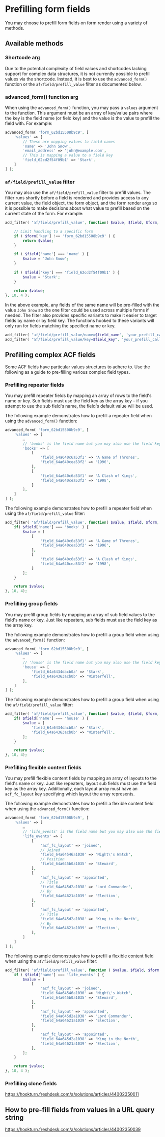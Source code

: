 # Prefilling form fields

You may choose to prefill form fields on form render using a variety of methods.

## Available methods

### Shortcode arg

Due to the potential complexity of field values and shortcodes lacking support for complex data structures, it is not
currently possible to prefill values via the shortcode. Instead, it is best to use the `advanced_form()` function or the
`af/field/prefill_value` filter as documented below.

### advanced_form() function arg

When using the `advanced_form()` function, you may pass a `values` argument to the function. This argument must be an
array of key/value pairs where the key is the field name (or field key) and the value is the value to prefill the field
with. For example:

```php
advanced_form( 'form_62bd15508b9c9', [
	'values' => [
		// These are mapping values to field names
		'name' => 'John Snow',
		'email_address' => 'john@example.com',
		// This is mapping a value to a field key
		'field_62cd2f54f09b1' => 'Stark',
	]
] );
```

### `af/field/prefill_value` filter

You may also use the `af/field/prefill_value` filter to prefill values. The filter runs shortly before a field is
rendered and provides access to any current value, the field object, the form object, and the form render args so it is
possible to make decisions about what value to prefill based on the current state of the form. For example:

```php
add_filter( 'af/field/prefill_value', function( $value, $field, $form, $args ) {

	// Limit handling to a specific form
	if ( $form['key'] !== 'form_62bd15508b9c9' ) {
		return $value;
	}

	if ( $field['name'] === 'name' ) {
		$value = 'John Snow';
	}
	
	if ( $field['key'] === 'field_62cd2f54f09b1' ) {
		$value = 'Stark';
	}
	
	return $value;
}, 10, 4 );
```

In the above example, any fields of the same name will be pre-filled with the value `John Snow` so the one filter could
be used across multiple forms if needed. The filter also provides specific variants to make it easier to target fields
by name or by field key. The functions hooked to these variants will only run for fields matching the specified name or
key.

```php
add_filter( "af/field/prefill_value/name=$field_name", 'your_prefill_callback', 10, 4 );
add_filter( "af/field/prefill_value/key=$field_key", 'your_prefill_callback', 10, 4 );
```

## Prefilling complex ACF fields

Some ACF fields have particular values structures to adhere to. Use the following as a guide to pre-filling various
complex field types.

### Prefilling repeater fields

You may prefill repeater fields by mapping an array of rows to the field's name or key. Sub fields must use the field
key as the array key – if you attempt to use the sub field's name, the field's default value will be used.

The following example demonstrates how to prefill a repeater field when using the `advanced_form()` function:

```php
advanced_form( 'form_62bd15508b9c9', [
	'values' => [
		…
		// 'books' is the field name but you may also use the field key
		'books' => [
			[
				'field_64a640c6a53f1' => 'A Game of Thrones',
				'field_64a640cea53f2' => '1996',
			],
			[
				'field_64a640c6a53f1' => 'A Clash of Kings',
				'field_64a640cea53f2' => '1998',
			]
		],
	]
] );
```

The following example demonstrates how to prefill a repeater field when using the `af/field/prefill_value` filter:

```php
add_filter( 'af/field/prefill_value', function( $value, $field, $form, $args ) {
	if( $field['name'] === 'books' ) {
		$value = [
			[
				'field_64a640c6a53f1' => 'A Game of Thrones',
				'field_64a640cea53f2' => '1996',
			],
			[
				'field_64a640c6a53f1' => 'A Clash of Kings',
				'field_64a640cea53f2' => '1998',
			]
		];
	}

	return $value;
}, 10, 4);
```

### Prefilling group fields

You may prefill group fields by mapping an array of sub field values to the field's name or key. Just like repeaters,
sub fields must use the field key as the array key.

The following example demonstrates how to prefill a group field when using the `advanced_form()` function:

```php
advanced_form( 'form_62bd15508b9c9', [
	'values' => [
		…
		// 'house' is the field name but you may also use the field key
		'house' => [
			'field_64a6434dacb0a' => 'Stark',
			'field_64a64363acb0b' => 'Winterfell',
		],
	]
] );
```

The following example demonstrates how to prefill a group field when using the `af/field/prefill_value` filter:

```php
add_filter( 'af/field/prefill_value', function( $value, $field, $form, $args ) {
	if( $field['name'] === 'house' ) {
		$value = [
			'field_64a6434dacb0a' => 'Stark',
			'field_64a64363acb0b' => 'Winterfell',
		];
	}

	return $value;
}, 10, 4);
```

### Prefilling flexible content fields

You may prefill flexible content fields by mapping an array of layouts to the field's name or key. Just like repeaters,
layout sub fields must use the field key as the array key. Additionally, each layout array must have an `acf_fc_layout`
key specifying which layout the array represents.

The following example demonstrates how to prefill a flexible content field when using the `advanced_form()` function:

```php
advanced_form( 'form_62bd15508b9c9', [
	'values' => [
		…
		// 'life_events' is the field name but you may also use the field key
		'life_events' => [
			[
				'acf_fc_layout' => 'joined',
				// Joined
				'field_64a64546a1030' => 'Night\'s Watch',
				// Position
				'field_64a645b0a1035' => 'Steward',
			],
			[
				'acf_fc_layout' => 'appointed',
				// Title
				'field_64a645d2a1038' => 'Lord Commander',
				// By
				'field_64a64621a1039' => 'Election',
			],
			[
				'acf_fc_layout' => 'appointed',
				// Title
				'field_64a645d2a1038' => 'King in the North',
				// By
				'field_64a64621a1039' => 'Election',
			],
		]
	]
] );
```

The following example demonstrates how to prefill a flexible content field when using the `af/field/prefill_value` filter:

```php
add_filter( 'af/field/prefill_value', function ( $value, $field, $form, $args ) {
	if ( $field['name'] === 'life_events' ) {
		$value = [
			[
				'acf_fc_layout' => 'joined',
				'field_64a64546a1030' => 'Night\'s Watch',
				'field_64a645b0a1035' => 'Steward',
			],
			[
				'acf_fc_layout' => 'appointed',
				'field_64a645d2a1038' => 'Lord Commander',
				'field_64a64621a1039' => 'Election',
			],
			[
				'acf_fc_layout' => 'appointed',
				'field_64a645d2a1038' => 'King in the North',
				'field_64a64621a1039' => 'Election',
			],
		];
	}

	return $value;
}, 10, 4 );
```

### Prefilling clone fields

[//]: # (todo)

https://hookturn.freshdesk.com/a/solutions/articles/44002350011

## How to pre-fill fields from values in a URL query string

[//]: # (todo)

https://hookturn.freshdesk.com/a/solutions/articles/44002350039